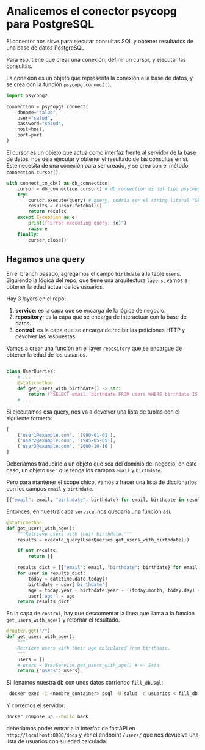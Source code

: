 # Analicemos el conector psycopg para PostgreSQL

El conector nos sirve para ejecutar consultas SQL y obtener resultados de una base de datos PostgreSQL.

Para eso, tiene que crear una conexión, definir un cursor, y ejecutar las consultas.

La conexión es un objeto que representa la conexión a la base de datos, y se crea con la función `psycopg.connect()`.

```python
import psycopg2

connection = psycopg2.connect(
    dbname="salud",
    user="salud",
    password="salud",
    host=host,
    port=port
)
```

El cursor es un objeto que actua como interfaz frente al servidor de la base de datos, nos deja ejecutar y obtener el resultado de las consultas en si.
Este necesita de una conexión para ser creado, y se crea con el método `connection.cursor()`.

```python
with connect_to_db() as db_connection:
    cursor = db_connection.cursor() # db_connection es del tipo psycopg2.extensions.connection
    try:
        cursor.execute(query) # query, podría ser el string literal "SELECT * FROM table_name"
        results = cursor.fetchall()
        return results
    except Exception as e:
        print(f"Error executing query: {e}")
        raise e
    finally:
        cursor.close()
```

## Hagamos una query
En el branch pasado, agregamos el campo `birthdate` a la table `users`. Siguiendo la lógica del repo, que tiene una arquitectura `layers`, vamos a obtener la edad actual de los usuarios.

Hay 3 layers en el repo:
1. **service**: es la capa que se encarga de la lógica de negocio.
2. **repository**: es la capa que se encarga de interactuar con la base de datos.
3. **control**: es la capa que se encarga de recibir las peticiones HTTP y devolver las respuestas.

Vamos a crear una función en el layer `repository` que se encargue de obtener la edad de los usuarios.

```python

class UserQueries:
    # ...
    @staticmethod
    def get_users_with_birthdate() -> str:
        return f"SELECT email, birthdate FROM users WHERE birthdate IS NOT NULL"
    # ...
```

Si ejecutamos esa query, nos va a devolver una lista de tuplas con el siguiente formato:

```python
[
    ('user1@example.com', '1990-01-01'),
    ('user2@example.com', '1985-05-05'),
    ('user3@example.com', '2000-10-10')
]
```

Deberíamos traducirlo a un objeto que sea del dominio del negocio, en este caso, un objeto `User` que tenga los campos `email` y `birthdate`.

Pero para mantener el scope chico, vamos a hacer una lista de diccionarios con los campos `email` y `birthdate`.

```python
[{"email": email, "birthdate": birthdate} for email, birthdate in results] # Results es la lista de tuplas después de ser ejecutada la query
```

Entonces, en nuestra capa `service`, nos quedaría una función así:

```python
@staticmethod
def get_users_with_age():
    """Retrieve users with their birthdate."""
    results = execute_query(UserQueries.get_users_with_birthdate())

    if not results:
        return []

    results_dict = [{"email": email, "birthdate": birthdate} for email, birthdate in results]
    for user in results_dict:
        today = datetime.date.today()
        birthdate = user['birthdate']
        age = today.year - birthdate.year - ((today.month, today.day) < (birthdate.month, birthdate.day))
        user['age'] = age
    return results_dict
```

En la capa de `control`, hay que descomentar la linea que llama a la función `get_users_with_age()` y retornar el resultado.

```python
@router.get("/")
def get_users_with_age():
    """
    Retrieve users with their age calculated from birthdate.
    """
    users = []
    # users = UserService.get_users_with_age() # <- Esta
    return {"users": users}
```

Si llenamos nuestra db con unos datos corriendo `fill_db.sql`:

```bash
 docker exec -i <nombre_container> psql -U salud -d usuarios < fill_db.sql
```
Y corremos el servidor:

```bash
docker compose up --build back
```

deberíamos poder entrar a la interfaz de fastAPI en `http://localhost:8000/docs` y ver el endpoint `/users/` que nos devuelve una lista de usuarios con su edad calculada.